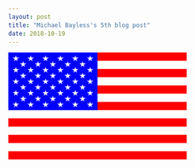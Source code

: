 ```yaml
---
layout: post
title: "Michael Bayless's 5th blog post"
date: 2018-10-19
---
```

<img src="/images/flag.png" title="im so sorry, there's only 49 stars." width="360" height="216">






<!--
In this week's reflection, reflect on the process to design a program to display the geometry of a national flag. Reflect on the process to develop an original program. You must discuss at least two points in the process that were challenges or opportunities that you faced, including: decision steps, learning new functions, addressing feedback messages, or any other thinking work you did when designing your program.
Part 1: Our Learning
- Summarize the learning objectives and mastery skills for the week
- Make your own connections between concepts, activities, and objectives
 Part 2: My Learning
- Reflect on your personal contribution to the class
- Discuss your learning including struggles, questions, accomplishments, and needs for more support or more challenge
-->
